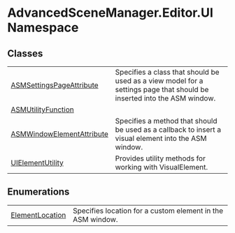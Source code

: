 # AdvancedSceneManager.Editor.UI Namespace






## Classes
<table>
<tr>
<td><a href="T_AdvancedSceneManager_Editor_UI_ASMSettingsPageAttribute.md">ASMSettingsPageAttribute</a></td>
<td>Specifies a class that should be used as a view model for a settings page that should be inserted into the ASM window.</td></tr>
<tr>
<td><a href="T_AdvancedSceneManager_Editor_UI_ASMUtilityFunction.md">ASMUtilityFunction</a></td>
<td> </td></tr>
<tr>
<td><a href="T_AdvancedSceneManager_Editor_UI_ASMWindowElementAttribute.md">ASMWindowElementAttribute</a></td>
<td>Specifies a method that should be used as a callback to insert a visual element into the ASM window.</td></tr>
<tr>
<td><a href="T_AdvancedSceneManager_Editor_UI_UIElementUtility.md">UIElementUtility</a></td>
<td>Provides utility methods for working with VisualElement.</td></tr>
</table>

## Enumerations
<table>
<tr>
<td><a href="T_AdvancedSceneManager_Editor_UI_ElementLocation.md">ElementLocation</a></td>
<td>Specifies location for a custom element in the ASM window.</td></tr>
</table>